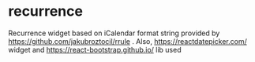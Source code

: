 # recurrence
Recurrence widget based on iCalendar format string provided by https://github.com/jakubroztocil/rrule .
Also, https://reactdatepicker.com/ widget and https://react-bootstrap.github.io/ lib used
